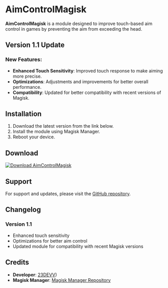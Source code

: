 # AimControlMagisk

**AimControlMagisk** is a module designed to improve touch-based aim control in games by preventing the aim from exceeding the head.

## Version 1.1 Update

### New Features:
- **Enhanced Touch Sensitivity**: Improved touch response to make aiming more precise.
- **Optimizations**: Adjustments and improvements for better overall performance.
- **Compatibility**: Updated for better compatibility with recent versions of Magisk.

## Installation

1. Download the latest version from the link below.
2. Install the module using Magisk Manager.
3. Reboot your device.

## Download

[![Download AimControlMagisk](https://img.shields.io/badge/Download-AimControlMagisk-brightgreen)](https://github.com/23DEVV/AimControlMagisk/releases/download/AimControlMagiskv1.1/AimControlMagiskv1.1.zip)

## Support

For support and updates, please visit the [GitHub repository](http://github.com/23devv).

## Changelog

### Version 1.1

- Enhanced touch sensitivity
- Optimizations for better aim control
- Updated module for compatibility with recent Magisk versions

## Credits

- **Developer**: [23DEVV](https://x.com/23devv))
- **Magisk Manager**: [Magisk Manager Repository](https://github.com/topjohnwu/Magisk)
